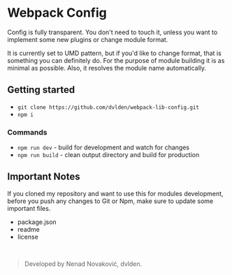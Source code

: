 # Webpack Config

Config is fully transparent. You don't need to touch it, unless you want
to implement some new plugins or change module format.

It is currently set to UMD pattern, but if you'd like to change format,
that is something you can definitely do. For the purpose of module building
it is as minimal as possible. Also, it resolves the module name automatically.


## Getting started

- `git clone https://github.com/dvlden/webpack-lib-config.git`
- `npm i`


### Commands

- `npm run dev` - build for development and watch for changes
- `npm run build` - clean output directory and build for production


## Important Notes

If you cloned my repository and want to use this for modules development, before
you push any changes to Git or Npm, make sure to update some important files.

- package.json
- readme
- license

&nbsp;

> Developed by Nenad Novaković, dvlden.
